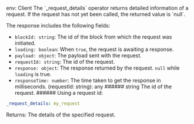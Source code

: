 <TITLE>_request_details</TITLE>
<METADATA>env: Client</METADATA>
<DESCRIPTION>The `_request_details` operator returns detailed information of a request. If the request has not yet been called, the returned value is `null`.

The response includes the following fields:

- `blockId: string`: The id of the block from which the request was initiated.
- `loading: boolean`: When `true`, the request is awaiting a response.
- `payload: object`: The payload sent with the request.
- `requestId: string`: The id of the request.
- `response: object`: The response returned by the request. `null` while `loading` is true.
- `responseTime: number`: The time taken to get the response in milliseconds.</DESCRIPTION>
  <USAGE>(requestId: string): any ###### string The id of the request.</USAGE>
  <EXAMPLES>###### Using a request id:

```yaml
_request_details: my_request
```

Returns: The details of the specified request.</EXAMPLES>
